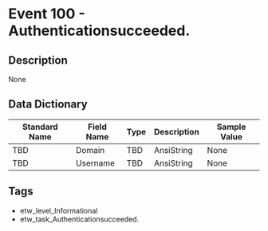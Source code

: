 # Event 100 - Authenticationsucceeded.

## Description
None

## Data Dictionary
|Standard Name|Field Name|Type|Description|Sample Value|
|---|---|---|---|---|
|TBD|Domain|TBD|AnsiString|None|None|
|TBD|Username|TBD|AnsiString|None|None|

## Tags
* etw_level_Informational
* etw_task_Authenticationsucceeded.